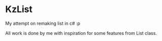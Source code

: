# KzList
My attempt on remaking list in c# :p

All work is done by me with inspiration for some features from List class.
